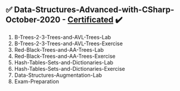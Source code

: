 ## :white_check_mark: Data-Structures-Advanced-with-CSharp-October-2020 - [Certificated](https://softuni.bg/Certificates/Details/92116/8f5d17d8) :heavy_check_mark:
01. B-Trees-2-3-Trees-and-AVL-Trees-Lab
02. B-Trees-2-3-Trees-and-AVL-Trees-Exercise
03. Red-Black-Trees-and-AA-Trees-Lab
04. Red-Black-Trees-and-AA-Trees-Exercise
05. Hash-Tables-Sets-and-Dictionaries-Lab
06. Hash-Tables-Sets-and-Dictionaries-Exercise
07. Data-Structures-Augmentation-Lab
08. Exam-Preparation
